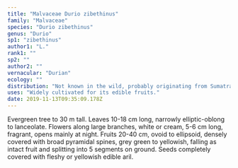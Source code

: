 ```yaml
---
title: "Malvaceae Durio zibethinus"
family: "Malvaceae"
species: "Durio zibethinus"
genus: "Durio"
sp1: "zibethinus"
author1: "L."
rank1: ""
sp2: ""
author2: ""
vernacular: "Durian"
ecology: ""
distribution: "Not known in the wild, probably originating from Sumatra or Borneo."
uses: "Widely cultivated for its edible fruits."
date: 2019-11-13T09:35:09.178Z
---
```

Evergreen tree to 30 m tall. Leaves 10-18 cm long, narrowly elliptic-oblong to lanceolate. Flowers along large branches, white or cream, 5-6 cm long, fragrant, opens mainly at night. Fruits 20-40 cm, ovoid to ellipsoid, densely covered with broad pyramidal spines, grey green to yellowish, falling as intact fruit and splitting into 5 segments on ground. Seeds completely covered with fleshy or yellowish edible aril.